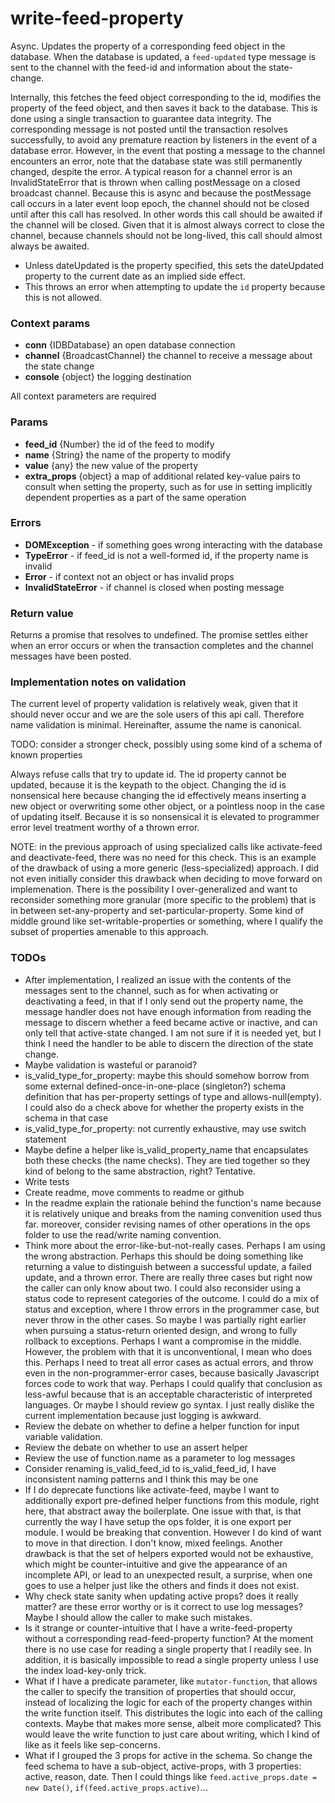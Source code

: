 # write-feed-property
Async. Updates the property of a corresponding feed object in the database. When the database is updated, a `feed-updated` type message is sent to the channel with the feed-id and information about the state-change.

Internally, this fetches the feed object corresponding to the id, modifies the property of the feed object, and then saves it back to the database. This is done using a single transaction to guarantee data integrity. The corresponding message is not posted until the transaction resolves successfully, to avoid any premature reaction by listeners in the event of a database error. However, in the event that posting a message to the channel encounters an error, note that the database state was still permanently changed, despite the error. A typical reason for a channel error is an InvalidStateError that is thrown when calling postMessage on a closed broadcast channel. Because this is async and because the postMessage call occurs in a later event loop epoch, the channel should not be closed until after this call has resolved. In other words this call should be awaited if the channel will be closed. Given that it is almost always correct to close the channel, because channels should not be long-lived, this call should almost always be awaited.

* Unless dateUpdated is the property specified, this sets the dateUpdated property to the current date as an implied side effect.
* This throws an error when attempting to update the `id` property because this is not allowed.

### Context params
* **conn** {IDBDatabase} an open database connection
* **channel** {BroadcastChannel} the channel to receive a message about the state change
* **console** {object} the logging destination

All context parameters are required

### Params
* **feed_id** {Number} the id of the feed to modify
* **name** {String} the name of the property to modify
* **value** {any} the new value of the property
* **extra_props** {object} a map of additional related key-value pairs to consult when setting the property, such as for use in setting implicitly dependent properties as a part of the same operation

### Errors
* **DOMException** - if something goes wrong interacting with the database
* **TypeError** - if feed_id is not a well-formed id, if the property name is invalid
* **Error** - if context not an object or has invalid props
* **InvalidStateError** - if channel is closed when posting message

### Return value
Returns a promise that resolves to undefined. The promise settles either when an error occurs or when the transaction completes and the channel messages have been posted.

### Implementation notes on validation
The current level of property validation is relatively weak, given that it should never occur and we are the sole users of this api call. Therefore name validation is minimal. Hereinafter, assume the name is canonical.

TODO: consider a stronger check, possibly using some kind of a schema of known properties

Always refuse calls that try to update id. The id property cannot be updated, because it is the keypath to the object. Changing the id is nonsensical here because changing the id effectively means inserting a new object or overwriting some other object, or a pointless noop in the case of updating itself. Because it is so nonsensical it is elevated to programmer error level treatment worthy of a thrown error.

NOTE: in the previous approach of using specialized calls like activate-feed and deactivate-feed, there was no need for this check. This is an example of the drawback of using a more generic (less-specialized) approach. I did not even initially consider this drawback when deciding to move forward on implemenation. There is the possibility I
over-generalized and want to reconsider something more granular (more specific to the problem) that is in between set-any-property and set-particular-property. Some kind of middle ground like set-writable-properties or something, where I qualify the subset of
properties amenable to this approach.

### TODOs
* After implementation, I realized an issue with the contents of the messages sent to the channel, such as for when activating or deactivating a feed, in that if I only send out the property name, the message handler does not have enough information from reading the message to discern whether a feed became active or inactive, and can only tell that active-state changed. I am not sure if it is needed yet, but I think I need the handler to be able to discern the direction of the state change.
* Maybe validation is wasteful or paranoid?
* is_valid_type_for_property: maybe this should somehow borrow from some external defined-once-in-one-place (singleton?) schema definition that has per-property settings of type and allows-null(empty). I could also do a check above for whether the property exists in the schema in that case
* is_valid_type_for_property: not currently exhaustive, may use switch statement
* Maybe define a helper like is_valid_property_name that encapsulates both these checks (the name checks). They are tied together so they kind of belong to the same abstraction, right? Tentative.
* Write tests
* Create readme, move comments to readme or github
* In the readme explain the rationale behind the function's name because it is relatively unique and breaks from the naming convenition used thus far. moreover, consider revising names of other operations in the ops folder to use the read/write naming convention.
* Think more about the error-like-but-not-really cases. Perhaps I am using the wrong abstraction. Perhaps this should be doing something like returning a value to distinguish between a successful update, a failed update, and a thrown error. There are really three cases but right now the caller can only know about two. I could also reconsider using a status code to represent categories of the outcome. I could do a mix of status and exception, where I throw errors in the programmer case, but never throw in
the other cases. So maybe I was partially right earlier when pursuing a status-return oriented design, and wrong to fully rollback to exceptions. Perhaps I want a compromise in the middle. However, the problem with that it is unconventional, I mean who does this. Perhaps I need to treat all error cases as actual errors, and throw even in the non-programmer-error cases, because basically Javascript forces code to work that way. Perhaps I could qualify that conclusion as less-awful because that is an acceptable
characteristic of interpreted languages. Or maybe I should review go syntax. I just really dislike the current implementation because just logging is awkward.
* Review the debate on whether to define a helper function for input variable validation.
* Review the debate on whether to use an assert helper
* Review the use of function.name as a parameter to log messages
* Consider renaming is_valid_feed_id to is_valid_feed_id, I have inconsistent naming patterns and I think this may be one
* If I do deprecate functions like activate-feed, maybe I want to additionally export pre-defined helper functions from this module, right here, that abstract away the boilerplate. One issue with that, is that currently the way I have setup the ops folder, it is one export per module. I would be breaking that convention. However I do kind of want to move in that direction. I don't know, mixed feelings. Another drawback is that the set of helpers exported would not be exhaustive, which might be counter-intuitive
and give the appearance of an incomplete API, or lead to an unexpected result, a surprise, when one goes to use a helper just like the others and finds it does not exist.
* Why check state sanity when updating active props? does it really matter? are these error worthy or is it correct to use log messages? Maybe I should allow the caller to make such mistakes.
* Is it strange or counter-intuitive that I have a write-feed-property without a corresponding read-feed-property function? At the moment there is no use case for reading a single property that I readily see. In addition, it is basically impossible to read a single property unless I use the index load-key-only trick.
* What if I have a predicate parameter, like `mutator-function`, that allows the caller to specify the transition of properties that should occur, instead of localizing the logic for each of the property changes within the write function itself. This distributes the logic into each of the calling contexts. Maybe that makes more sense, albeit more complicated? This would leave the write function to just care about writing, which I kind of like as it feels like sep-concerns.
* What if I grouped the 3 props for active in the schema. So change the feed schema to have a sub-object, active-props, with 3 properties: active, reason, date. Then I could things like `feed.active_props.date = new Date()`, `if(feed.active_props.active)`...
